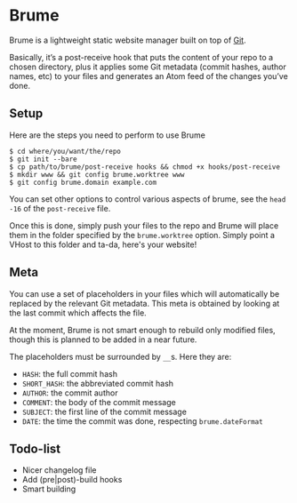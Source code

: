 Brume
=====

Brume is a lightweight static website manager built on top of [Git][1].

Basically, it’s a post-receive hook that puts the content of your repo to a
chosen directory, plus it applies some Git metadata (commit hashes, author
names, etc) to your files and generates an Atom feed of the changes you’ve done.

## Setup

Here are the steps you need to perform to use Brume

    $ cd where/you/want/the/repo
    $ git init --bare
    $ cp path/to/brume/post-receive hooks && chmod +x hooks/post-receive
    $ mkdir www && git config brume.worktree www
    $ git config brume.domain example.com

You can set other options to control various aspects of brume, see the
`head -16` of the `post-receive` file.

Once this is done, simply push your files to the repo and Brume will place them
in the folder specified by the `brume.worktree` option. Simply point a VHost to
this folder and ta-da, here's your website!

## Meta

You can use a set of placeholders in your files which will automatically be
replaced by the relevant Git metadata. This meta is obtained by looking at
the last commit which affects the file.

At the moment, Brume is not smart enough to rebuild only modified files, though
this is planned to be added in a near future.

The placeholders must be surrounded by `__`s. Here they are:

* `HASH`: the full commit hash
* `SHORT_HASH`: the abbreviated commit hash
* `AUTHOR`: the commit author
* `COMMENT`: the body of the commit message
* `SUBJECT`: the first line of the commit message
* `DATE`: the time the commit was done, respecting `brume.dateFormat`

## Todo-list

* Nicer changelog file
* Add (pre|post)-build hooks
* Smart building

[1]: http://git-scm.com/


